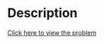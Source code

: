 # Description
[Click here to view the problem](https://www.hackerrank.com/challenges/matrix-rotation-algo/problem)
